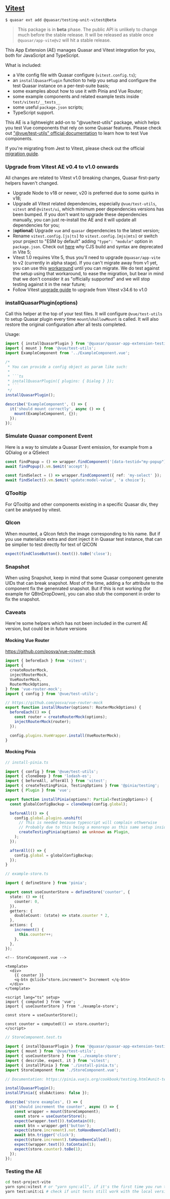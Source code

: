 ## [Vitest](https://vitest.dev/)

```shell
$ quasar ext add @quasar/testing-unit-vitest@beta
```

> This package is in **beta** phase. The public API is unlikely to change much before the stable release.
> It will be released as stable once `@quasar/app-vite@v2` will hit a stable release.

This App Extension (AE) manages Quasar and Vitest integration for you, both for JavaScript and TypeScript.

What is included:

- a Vite config file with Quasar configure (`vitest.config.ts`);
- an `installQuasarPlugin` function to help you setup and configure the test Quasar instance on a per-test-suite basis;
- some examples about how to use it with Pinia and Vue Router;
- some example components and related example tests inside `test/vitest/__tests__`
- some useful `package.json` scripts;
- TypeScript support.

This AE is a lightweight add-on to "@vue/test-utils" package, which helps you test Vue components that rely on some Quasar features.
Please check out ["@vue/test-utils" official documentation](https://vue-test-utils.vuejs.org/) to learn how to test Vue components.

If you're migrating from Jest to Vitest, please check out the official [migration guide](https://vitest.dev/guide/migration.html#migrating-from-jest).

### Upgrade from Vitest AE v0.4 to v1.0 onwards

All changes are related to Vitest v1.0 breaking changes, Quasar first-party helpers haven't changed.

- Upgrade Node to v18 or newer, v20 is preferred due to some quirks in v18;
- Upgrade all Vitest related dependencies, especially `@vue/test-utils`, `vitest` and `@vitest/ui`, which minimum peer dependencies versions has been bumped. If you don't want to upgrade these dependencies manually, you can just re-install the AE and it will update all dependencies for you;
- (**optional**) Upgrade `vue` and `quasar` dependencies to the latest version;
- Rename `vitest.config.[js|ts]` to `vitest.config.[mjs|mts]` or switch your project to "ESM by default" adding `"type": "module"` option in `package.json`. Check out [here](https://vitejs.dev/guide/troubleshooting.html#vite-cjs-node-api-deprecated) why CJS build and syntax are deprecated in Vite 5;
- Vitest 1.0 requires Vite 5, thus you'll need to upgrade `@quasar/app-vite` to v2 (currently in alpha stage). If you can't migrate away from v1 yet, you can use this [workaround](https://github.com/quasarframework/quasar/issues/14077#issuecomment-1851463530) until you can migrate. We do test against the setup using that workaround, to ease the migration, but bear in mind that we don't consider it as "officially supported" and we will stop testing against it in the near future;
- Follow Vitest [upgrade guide](https://vitest.dev/guide/migration.html#migrating-from-vitest-0-34-6) to upgrade from Vitest v34.6 to v1.0

### installQuasarPlugin(options)

Call this helper at the top of your test files. It will configure `@vue/test-utils` to setup Quasar plugin every time `mount`/`shallowMount` is called.
It will also restore the original configuration after all tests completed.

Usage:

````ts
import { installQuasarPlugin } from '@quasar/quasar-app-extension-testing-unit-vitest';
import { mount } from '@vue/test-utils';
import ExampleComponent from '../ExampleComponent.vue';

/*
 * You can provide a config object as param like such:
 *
 * ```ts
 * installQuasarPlugin({ plugins: { Dialog } });
 * ```
 */
installQuasarPlugin();

describe('ExampleComponent', () => {
  it('should mount correctly', async () => {
    mount(ExampleComponent, {});
  });
});
````

### Simulate Quasar component Event

Here is a way to simulate a Quasar Event emission, for example from a QDialog or a QSelect

```ts
const findPopup = () => wrapper.findComponent('[data-testid="my-popup"]');
await findPopup().vm.$emit('accept');

const findSelect = () => wrapper.findComponent({ ref: 'my-select' });
await findSelect().vm.$emit('update:model-value', 'a choice');
```

### QTooltip

For QTooltip and other components existing in a specific Quasar div, they cant be analysed by vitest.


### QIcon

When mounted, a QIcon fetch the image corresponding to his name. But if you use materialize extra and dont inject it in Quasar test instance, that can be simplier to test directly for text of QICON

```ts
expect(findCloseButton().text()).toBe('close');
```
### Snapshot

When using Snapshot, keep in mind that some Quasar component generate UIDs that can break snapshot.
Most of the time, adding a for attribute to the component fix the genenrated snapshot.
But if this is not working (for example for QBtnDropDown), you can also stub the component in order to fix the snapshot.


### Caveats

Here're some helpers which has not been included in the current AE version, but could be in future versions

#### Mocking Vue Router

https://github.com/posva/vue-router-mock

```ts
import { beforeEach } from 'vitest';
import {
  createRouterMock,
  injectRouterMock,
  VueRouterMock,
  RouterMockOptions,
} from 'vue-router-mock';
import { config } from '@vue/test-utils';

// https://github.com/posva/vue-router-mock
export function installRouter(options?: RouterMockOptions) {
  beforeEach(() => {
    const router = createRouterMock(options);
    injectRouterMock(router);
  });

  config.plugins.VueWrapper.install(VueRouterMock);
}
```

#### Mocking Pinia

```ts
// install-pinia.ts

import { config } from '@vue/test-utils';
import { cloneDeep } from 'lodash-es';
import { beforeAll, afterAll } from 'vitest';
import { createTestingPinia, TestingOptions } from '@pinia/testing';
import { Plugin } from 'vue';

export function installPinia(options?: Partial<TestingOptions>) {
  const globalConfigBackup = cloneDeep(config.global);

  beforeAll(() => {
    config.global.plugins.unshift(
      // This is needed because typescript will complain othwerwise
      // Probably due to this being a monorepo as this same setup inside a test project did work correctly
      createTestingPinia(options) as unknown as Plugin,
    );
  });

  afterAll(() => {
    config.global = globalConfigBackup;
  });
}
```

```ts
// example-store.ts

import { defineStore } from 'pinia';

export const useCounterStore = defineStore('counter', {
  state: () => ({
    counter: 0,
  }),
  getters: {
    doubleCount: (state) => state.counter * 2,
  },
  actions: {
    increment() {
      this.counter++;
    },
  },
});
```

```vue
<!-- StoreComponent.vue -->

<template>
  <div>
    {{ counter }}
    <q-btn @click="store.increment"> Increment </q-btn>
  </div>
</template>

<script lang="ts" setup>
import { computed } from 'vue';
import { useCounterStore } from './example-store';

const store = useCounterStore();

const counter = computed(() => store.counter);
</script>
```

```ts
// StoreComponent.test.ts

import { installQuasarPlugin } from '@quasar/quasar-app-extension-testing-unit-vitest';
import { mount } from '@vue/test-utils';
import { useCounterStore } from '../example-store';
import { describe, expect, it } from 'vitest';
import { installPinia } from './install-pinia.ts';
import StoreComponent from './StoreComponent.vue';

// Documentation: https://pinia.vuejs.org/cookbook/testing.html#unit-testing-a-store

installQuasarPlugin();
installPinia({ stubActions: false });

describe('store examples', () => {
  it('should increment the counter', async () => {
    const wrapper = mount(StoreComponent);
    const store = useCounterStore();
    expect(wrapper.text()).toContain(0);
    const btn = wrapper.get('button');
    expect(store.increment).not.toHaveBeenCalled();
    await btn.trigger('click');
    expect(store.increment).toHaveBeenCalled();
    expect(wrapper.text()).toContain(1);
    expect(store.counter).toBe(1);
  });
});
```

### Testing the AE

```sh
cd test-project-vite
yarn sync:vitest # or "yarn sync:all", if it's the first time you run this command
yarn test:unit:ci # check if unit tests still work with the local version of the AE
```
